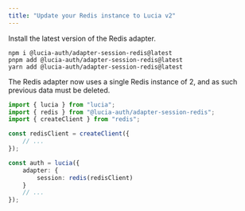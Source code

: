 ```yaml
---
title: "Update your Redis instance to Lucia v2"
---
```


Install the latest version of the Redis adapter.

```
npm i @lucia-auth/adapter-session-redis@latest
pnpm add @lucia-auth/adapter-session-redis@latest
yarn add @lucia-auth/adapter-session-redis@latest
```

The Redis adapter now uses a single Redis instance of 2, and as such previous data must be deleted.

```ts
import { lucia } from "lucia";
import { redis } from "@lucia-auth/adapter-session-redis";
import { createClient } from "redis";

const redisClient = createClient({
	// ...
});

const auth = lucia({
	adapter: {
		session: redis(redisClient)
	}
	// ...
});
```
